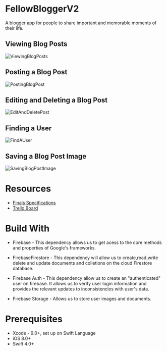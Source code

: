 # FellowBloggerV2
A blogger app for people to share important and memorable moments of their life.

## Viewing Blog Posts
![ViewingBlogPosts](https://github.com/JianTing-Li/FellowBloggerV2/blob/master/Images/ViewBlogPosts.gif)

## Posting a Blog Post
![PostingBlogPost](https://github.com/JianTing-Li/FellowBloggerV2/blob/master/Images/CreateBlogPost.gif)

## Editing and Deleting a Blog Post
![EditAndDeletePost](https://github.com/JianTing-Li/FellowBloggerV2/blob/master/Images/EditAndDeletePost.gif)

## Finding a User
![FindAUser](https://github.com/JianTing-Li/FellowBloggerV2/blob/master/Images/SearchBlogger.gif)

## Saving a Blog Post Image
![SavingBlogPostImage](https://github.com/JianTing-Li/FellowBloggerV2/blob/master/Images/SaveBlogImage.gif)

# Resources
* [Finals Specifications](https://github.com/joinpursuit/Pursuit-Core-iOS-Unit6-CTA-FellowBloggerV2)
* [Trello Board](https://trello.com/b/vST4yN44/fellowbloggerv2)

# Build With
* Firebase - This dependency allows us to get acess to the core methods and properties of Google's frameworks.

* FirebaseFirestore -  This dependency will allow us to create,read,write delete and update documents and colletions on the cloud Firestore database.

* Firebase Auth - This dependency allow us to create an "authenticated" user on firebase. It allows us to verify user login information and provides the relevant updates to inconsistencies with user's data. 

* Firebase Storage - Allows us to store user images and documents.

# Prerequisites
* Xcode - 9.0+, set up on Swift Language
* iOS 8.0+ 
* Swift 4.0+
